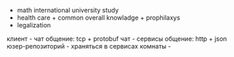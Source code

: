 - math international university study
- health care + common overall knowladge + prophilaxys
- legalization

клиент - чат общение: tcp + protobuf
чат - сервисы общение: http + json
юзер-репозиторий - храняться в сервисах
комнаты - 